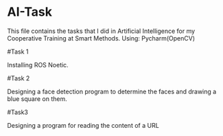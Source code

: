 # AI-Task
This file contains the tasks that I did in Artificial Intelligence for my Cooperative Training at Smart Methods.
Using: Pycharm(OpenCV)

#Task 1

Installing ROS Noetic.


#Task 2

Designing a face detection program to determine the faces and drawing a blue square on them.


#Task3

Designing a program for reading the content of a URL

